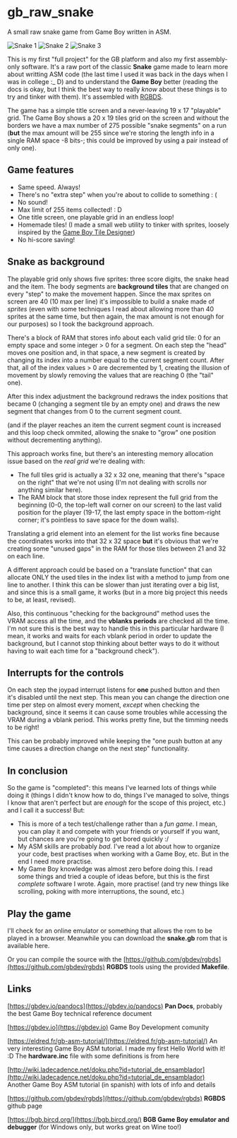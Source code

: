 # gb_raw_snake
A small raw snake game from Game Boy written in ASM.

![Snake 1](http://albertgonzalez.coffee/projects/raw_snake/img/snake_1_small.png) ![Snake 2](http://albertgonzalez.coffee/projects/raw_snake/img/snake_2_small.png) ![Snake 3](http://albertgonzalez.coffee/projects/raw_snake/img/snake_3_small.png)

This is my first "full project" for the GB platform and also my first assembly-only software. It's a raw port of the classic **Snake** game made to learn more about writting ASM code (the last time I used it was back in the days when I was in college :_ D) and to understand the **Game Boy** better (reading the docs is okay, but I think the best way to really _know_ about these things is to try and tinker with them). It's assembled with [RGBDS](https://github.com/gbdev/rgbds).

The game has a simple title screen and a never-leaving 19 x 17 "playable" grid. The Game Boy shows a 20 x 19 tiles grid on the screen and without the borders we have a max number of 275 possible "snake segments" on a run (**but** the max amount will be 255 since we're storing the length info in a single RAM space -8 bits-; this could be improved by using a pair instead of only one).

## Game features

- Same speed. Always!
- There's no "extra step" when you're about to collide to something : (
- No sound!
- Max limit of 255 items collected! : D
- One title screen, one playable grid in an endless loop!
- Homemade tiles! (I made a small web utility to tinker with sprites, loosely inspired by the [Game Boy Tile Designer](http://www.devrs.com/gb/hmgd/gbtd.html))
- No hi-score saving!

## Snake as background

The playable grid only shows five sprites: three score digits, the snake head and the item. The body segments are **background tiles** that are changed on every "step" to make the movement happen. Since the max sprites on screen are 40 (10 max per line) it's impossible to build a snake made of _sprites_ (even with some techniques I read about allowing more than 40 sprites at the same time, but then again, the max amount is not enough for our purposes) so I took the background approach.

There's a block of RAM that stores info about each valid grid tile: 0 for an empty space and some integer > 0 for a segment. On each step the "head" moves one position and, in that space, a new segment is created by changing its index into a number equal to the current segment count. After that, all of the index values > 0 are decremented by 1, creating the illusion of movement by slowly removing the values that are reaching 0 (the "tail" one).

After this index adjustment the background redraws the index positions that became 0 (changing a segment tile by an empty one) and draws the new segment that changes from 0 to the current segment count.

(and if the player reaches an item the current segment count is increased and this loop check ommited, allowing the snake to "grow" one position without decrementing anything).

This approach works fine, but there's an interesting memory allocation issue based on the _real grid_ we're dealing with:

- The full tiles grid is actually a 32 x 32 one, meaning that there's "space on the right" that we're not using (I'm not dealing with scrolls nor anything similar here).
- The RAM block that store those index represent the full grid from the beginning (0-0, the top-left wall corner on our screen) to the last valid position for the player (19-17, the last empty space in the bottom-right corner; it's pointless to save space for the down walls).

Translating a grid element into an element for the list works fine because the coordinates works into that 32 x 32 space **but** it's obvious that we're creating some "unused gaps" in the RAM for those tiles between 21 and 32 on each line.

A different approach could be based on a "translate function" that can allocate ONLY the used tiles in the index list with a method to jump from one line to another. I think this can be slower than just iterating over a big list, and since this is a small game, it works (but in a more big project this needs to be, at least, revised).

Also, this continuous "checking for the background" method uses the VRAM access all the time, and the **vblanks periods** are checked all the time. I'm not sure this is the best way to handle this in this particular hardware (I mean, it works and waits for each vblank period in order to update the background, but I cannot stop thinking about better ways to do it without having to wait each time for a "background check").

## Interrupts for the controls

On each step the joypad interrupt listens for **one** pushed button and then it's disabled until the next step. This mean you can change the direction one time per step on almost every moment, _except_ when checking the background, since it seems it can cause some troubles while accessing the VRAM during a vblank period. This works pretty fine, but the timming needs to be right!

This can be probably improved while keeping the "one push button at any time causes a direction change on the next step" functionality.

## In conclusion

So the game is "completed": this means I've learned lots of things while doing it (things I didn't know how to do, things I've managed to solve, things I know that aren't perfect but are _enough_ for the scope of this project, etc.) and I call it a success! But:

- This is more of a tech test/challenge rather than a _fun game_. I mean, you can play it and compete with your friends or yourself if you want, but chances are you're going to get bored quickly :/
- My ASM skills are probably _bad_. I've read a lot about how to organize your code, best practises when working with a Game Boy, etc. But in the end I need more practise.
- My Game Boy knowledge was almost zero before doing this. I read some things and tried a couple of ideas before, but this is the first _complete_ software I wrote. Again, more practise! (and try new things like scrolling, poking with more interruptions, the sound, etc.)

## Play the game

I'll check for an online emulator or something that allows the rom to be played in a browser. Meanwhile you can download the **snake.gb** rom that is available here.

Or you can compile the source with the [https://github.com/gbdev/rgbds](https://github.com/gbdev/rgbds) **RGBDS** tools using the provided **Makefile**.

## Links
[https://gbdev.io/pandocs](https://gbdev.io/pandocs) **Pan Docs**, probably the best Game Boy technical reference document

[https://gbdev.io](https://gbdev.io) Game Boy Development comunity

[https://eldred.fr/gb-asm-tutorial/](https://eldred.fr/gb-asm-tutorial/) An very interesting Game Boy ASM tutorial. I made my first Hello World with it! :D The **hardware.inc** file with some definitions is from here

[http://wiki.ladecadence.net/doku.php?id=tutorial_de_ensamblador](http://wiki.ladecadence.net/doku.php?id=tutorial_de_ensamblador) Another Game Boy ASM tutorial (in spanish) with lots of info and details

[https://github.com/gbdev/rgbds](https://github.com/gbdev/rgbds) **RGBDS** github page

[https://bgb.bircd.org/](https://bgb.bircd.org/) **BGB Game Boy emulator and debugger** (for Windows only, but works great on Wine too!)
